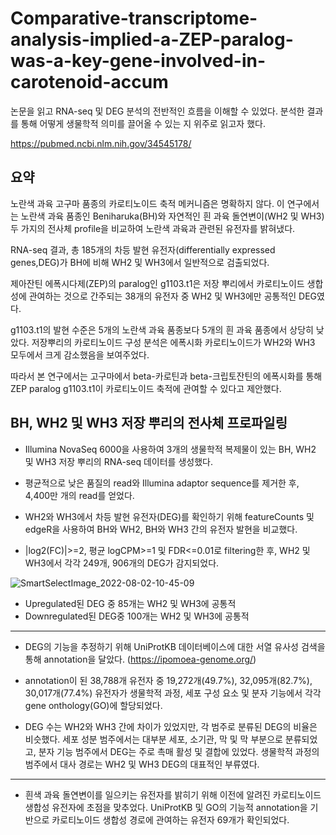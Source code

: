# Comparative-transcriptome-analysis-implied-a-ZEP-paralog-was-a-key-gene-involved-in-carotenoid-accum

논문을 읽고 RNA-seq 및 DEG 분석의 전반적인 흐름을 이해할 수 있었다.
분석한 결과를 통해 어떻게 생물학적 의미를 끌어올 수 있는 지 위주로 읽고자 했다.

https://pubmed.ncbi.nlm.nih.gov/34545178/


## 요약


노란색 과육 고구마 품종의 카로티노이드 축적 메커니즘은 명확하지 않다. 이 연구에서는 노란색 과육 품종인 Beniharuka(BH)와 자연적인 흰 과육 돌연변이(WH2 및 WH3) 두 가지의 전사체 profile을 비교하여 노란색 과육과 관련된 유전자를 밝혀냈다.


RNA-seq 결과, 총 185개의 차등 발현 유전자(differentially expressed genes,DEG)가 BH에 비해 WH2 및 WH3에서 일반적으로 검출되었다. 

제아잔틴 에폭시다제(ZEP)의 paralog인 g1103.t1은 저장 뿌리에서 카로티노이드 생합성에 관여하는 것으로 간주되는 38개의 유전자 중 WH2 및 WH3에만 공통적인 DEG였다. 

g1103.t1의 발현 수준은 5개의 노란색 과육 품종보다 5개의 흰 과육 품종에서 상당히 낮았다. 저장뿌리의 카로티노이드 구성 분석은 에폭시화 카로티노이드가 WH2와 WH3 모두에서 크게 감소했음을 보여주었다. 

따라서 본 연구에서는 고구마에서 beta-카로틴과 beta-크립토잔틴의 에폭시화를 통해 ZEP paralog g1103.t1이 카로티노이드 축적에 관여할 수 있다고 제안했다.


## BH, WH2 및 WH3 저장 뿌리의 전사체 프로파일링 

- Illumina NovaSeq 6000을 사용하여 3개의 생물학적 복제물이 있는 BH, WH2 및 WH3 저장 뿌리의 RNA-seq 데이터를 생성했다. 

- 평균적으로 낮은 품질의 read와 Illumina adaptor sequence를 제거한 후, 4,400만 개의 read를 얻었다.

- WH2와 WH3에서 차등 발현 유전자(DEG)를 확인하기 위해 featureCounts 및 edgeR을 사용하여 BH와 WH2, BH와 WH3 간의 유전자 발현을 비교했다. 

- |log2(FC)|>=2, 평균 logCPM>=1 및 FDR<=0.01로 filtering한 후, WH2 및 WH3에서 각각 249개, 906개의 DEG가 감지되었다. 

![SmartSelectImage_2022-08-02-10-45-09](https://user-images.githubusercontent.com/110142232/182274000-4c87888e-5fb3-4943-a678-2cccf25a3f48.png)

- Upregulated된 DEG 중 85개는 WH2 및 WH3에 공통적
- Downregulated된 DEG중 100개는 WH2 및 WH3에 공통적

-----------------
- DEG의 기능을 추정하기 위해 UniProtKB 데이터베이스에 대한 서열 유사성 검색을 통해 annotation을 달았다. (https://ipomoea-genome.org/)

- annotation이 된 38,788개 유전자 중 19,272개(49.7%), 32,095개(82.7%), 30,017개(77.4%) 유전자가 생물학적 과정, 세포 구성 요소 및 분자 기능에서 각각 gene onthology(GO)에 할당되었다. 

- DEG 수는 WH2와 WH3 간에 차이가 있었지만, 각 범주로 분류된 DEG의 비율은 비슷했다. 세포 성분 범주에서는 대부분 세포, 소기관, 막 및 막 부분으로 분류되었고, 분자 기능 범주에서 DEG는 주로 촉매 활성 및 결합에 있었다. 생물학적 과정의 범주에서 대사 경로는 WH2 및 WH3 DEG의 대표적인 부류였다.

----------------------
- 흰색 과육 돌연변이를 일으키는 유전자를 밝히기 위해 이전에 알려진 카로티노이드 생합성 유전자에 초점을 맞추었다. UniProtKB 및 GO의 기능적 annotation을 기반으로 카로티노이드 생합성 경로에 관여하는 유전자 69개가 확인되었다.
